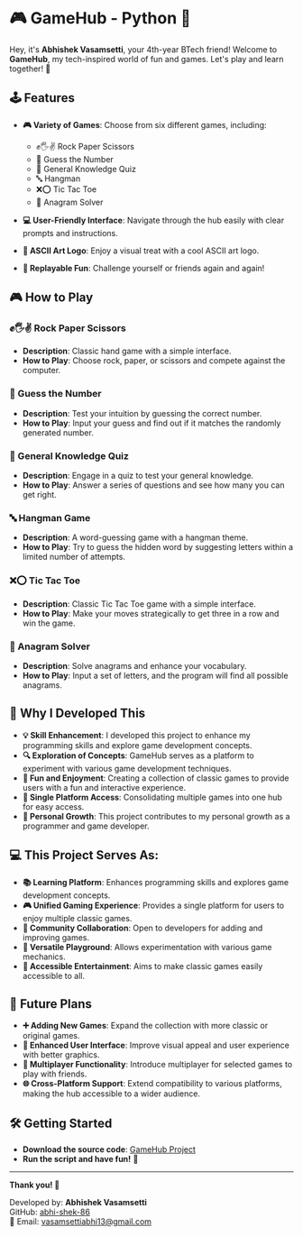 # 🎮 GameHub - Python 🐍

Hey, it's **Abhishek Vasamsetti**, your 4th-year BTech friend! Welcome to **GameHub**, my tech-inspired world of fun and games. Let's play and learn together! 🎉

## 🕹️ Features

- **🎮 Variety of Games**: Choose from six different games, including:
  - ✊🖐✌️ Rock Paper Scissors
  - 🔢 Guess the Number
  - 🧠 General Knowledge Quiz
  - 🔤 Hangman
  - ❌⭕ Tic Tac Toe
  - 🔄 Anagram Solver

- **💻 User-Friendly Interface**: Navigate through the hub easily with clear prompts and instructions.

- **🎨 ASCII Art Logo**: Enjoy a visual treat with a cool ASCII art logo.

- **🔁 Replayable Fun**: Challenge yourself or friends again and again!

## 🎮 How to Play

### ✊🖐✌️ Rock Paper Scissors
- **Description**: Classic hand game with a simple interface.
- **How to Play**: Choose rock, paper, or scissors and compete against the computer.

### 🔢 Guess the Number
- **Description**: Test your intuition by guessing the correct number.
- **How to Play**: Input your guess and find out if it matches the randomly generated number.

### 🧠 General Knowledge Quiz
- **Description**: Engage in a quiz to test your general knowledge.
- **How to Play**: Answer a series of questions and see how many you can get right.

### 🔤 Hangman Game
- **Description**: A word-guessing game with a hangman theme.
- **How to Play**: Try to guess the hidden word by suggesting letters within a limited number of attempts.

### ❌⭕ Tic Tac Toe
- **Description**: Classic Tic Tac Toe game with a simple interface.
- **How to Play**: Make your moves strategically to get three in a row and win the game.

### 🔄 Anagram Solver
- **Description**: Solve anagrams and enhance your vocabulary.
- **How to Play**: Input a set of letters, and the program will find all possible anagrams.

## 🎯 Why I Developed This

- **💡 Skill Enhancement**: I developed this project to enhance my programming skills and explore game development concepts.
- **🔍 Exploration of Concepts**: GameHub serves as a platform to experiment with various game development techniques.
- **🎉 Fun and Enjoyment**: Creating a collection of classic games to provide users with a fun and interactive experience.
- **📂 Single Platform Access**: Consolidating multiple games into one hub for easy access.
- **🌱 Personal Growth**: This project contributes to my personal growth as a programmer and game developer.

## 💻 This Project Serves As:
- **📚 Learning Platform**: Enhances programming skills and explores game development concepts.
- **🎮 Unified Gaming Experience**: Provides a single platform for users to enjoy multiple classic games.
- **🤝 Community Collaboration**: Open to developers for adding and improving games.
- **🧩 Versatile Playground**: Allows experimentation with various game mechanics.
- **🎯 Accessible Entertainment**: Aims to make classic games easily accessible to all.

## 🚀 Future Plans
- **➕ Adding New Games**: Expand the collection with more classic or original games.
- **🎨 Enhanced User Interface**: Improve visual appeal and user experience with better graphics.
- **👥 Multiplayer Functionality**: Introduce multiplayer for selected games to play with friends.
- **🌐 Cross-Platform Support**: Extend compatibility to various platforms, making the hub accessible to a wider audience.

## 🛠️ Getting Started

- **Download the source code**: [GameHub Project](https://github.com/abhi-shek-86/GameHub-Python)
- **Run the script and have fun!** 🎉

---

**Thank you! 🙏**

Developed by: **Abhishek Vasamsetti**  
GitHub: [abhi-shek-86](https://github.com/abhi-shek-86/Gaming-Hub-/tree/master)  
📧 Email: vasamsettiabhi13@gmail.com
